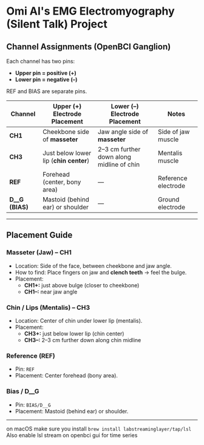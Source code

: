 # Omi AI's EMG Electromyography (Silent Talk) Project

## Channel Assignments (OpenBCI Ganglion)

Each channel has two pins:
- **Upper pin = positive (+)**
- **Lower pin = negative (–)**

REF and BIAS are separate pins.

| Channel | Upper (+) Electrode Placement                  | Lower (–) Electrode Placement                | Notes |
|---------|------------------------------------------------|----------------------------------------------|-------|
| **CH1** | Cheekbone side of **masseter**                 | Jaw angle side of **masseter**               | Side of jaw muscle |
| **CH3** | Just below lower lip (**chin center**)         | 2–3 cm further down along midline of chin    | Mentalis muscle |
| **REF** | Forehead (center, bony area)                   | —                                            | Reference electrode |
| **D__G (BIAS)**| Mastoid (behind ear) or shoulder               | —                                            | Ground electrode |

---

## Placement Guide

### Masseter (Jaw) – CH1
- Location: Side of the face, between cheekbone and jaw angle.  
- How to find: Place fingers on jaw and **clench teeth** → feel the bulge.  
- Placement:  
  - **CH1+:** just above bulge (closer to cheekbone)  
  - **CH1–:** near jaw angle  

### Chin / Lips (Mentalis) – CH3
- Location: Center of chin under lower lip (mentalis).  
- Placement:  
  - **CH3+:** just below lower lip (chin center)  
  - **CH3–:** 2–3 cm further down along chin midline  

### Reference (REF)
- Pin: `REF`  
- Placement: Center forehead (bony area).  

### Bias / D__G
- Pin: `BIAS/D__G`  
- Placement: Mastoid (behind ear) or shoulder.  

---

on macOS
make sure you install `brew install labstreaminglayer/tap/lsl
`
Also enable lsl stream on openbci gui for time series